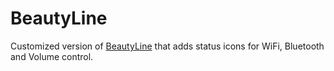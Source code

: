 # BeautyLine

Customized version of [BeautyLine](https://www.gnome-look.org/p/1425426/) that adds status icons for WiFi, Bluetooth and Volume control.
